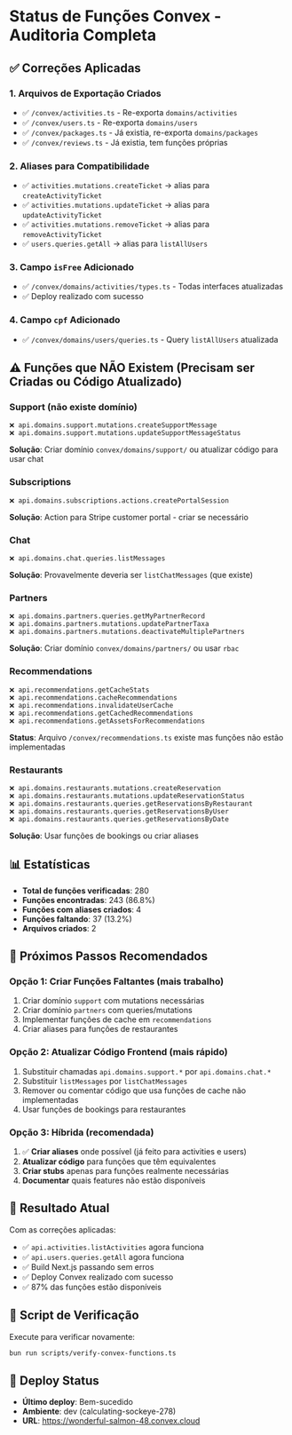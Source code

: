 # Status de Funções Convex - Auditoria Completa

## ✅ Correções Aplicadas

### 1. Arquivos de Exportação Criados
- ✅ `/convex/activities.ts` - Re-exporta `domains/activities`
- ✅ `/convex/users.ts` - Re-exporta `domains/users`
- ✅ `/convex/packages.ts` - Já existia, re-exporta `domains/packages`
- ✅ `/convex/reviews.ts` - Já existia, tem funções próprias

### 2. Aliases para Compatibilidade
- ✅ `activities.mutations.createTicket` → alias para `createActivityTicket`
- ✅ `activities.mutations.updateTicket` → alias para `updateActivityTicket`
- ✅ `activities.mutations.removeTicket` → alias para `removeActivityTicket`
- ✅ `users.queries.getAll` → alias para `listAllUsers`

### 3. Campo `isFree` Adicionado
- ✅ `/convex/domains/activities/types.ts` - Todas interfaces atualizadas
- ✅ Deploy realizado com sucesso

### 4. Campo `cpf` Adicionado
- ✅ `/convex/domains/users/queries.ts` - Query `listAllUsers` atualizada

## ⚠️ Funções que NÃO Existem (Precisam ser Criadas ou Código Atualizado)

### Support (não existe domínio)
```
❌ api.domains.support.mutations.createSupportMessage
❌ api.domains.support.mutations.updateSupportMessageStatus
```
**Solução**: Criar domínio `convex/domains/support/` ou atualizar código para usar chat

### Subscriptions
```
❌ api.domains.subscriptions.actions.createPortalSession
```
**Solução**: Action para Stripe customer portal - criar se necessário

### Chat
```
❌ api.domains.chat.queries.listMessages
```
**Solução**: Provavelmente deveria ser `listChatMessages` (que existe)

### Partners
```
❌ api.domains.partners.queries.getMyPartnerRecord
❌ api.domains.partners.mutations.updatePartnerTaxa
❌ api.domains.partners.mutations.deactivateMultiplePartners
```
**Solução**: Criar domínio `convex/domains/partners/` ou usar `rbac`

### Recommendations
```
❌ api.recommendations.getCacheStats
❌ api.recommendations.cacheRecommendations
❌ api.recommendations.invalidateUserCache
❌ api.recommendations.getCachedRecommendations
❌ api.recommendations.getAssetsForRecommendations
```
**Status**: Arquivo `/convex/recommendations.ts` existe mas funções não estão implementadas

### Restaurants
```
❌ api.domains.restaurants.mutations.createReservation
❌ api.domains.restaurants.mutations.updateReservationStatus
❌ api.domains.restaurants.queries.getReservationsByRestaurant
❌ api.domains.restaurants.queries.getReservationsByUser
❌ api.domains.restaurants.queries.getReservationsByDate
```
**Solução**: Usar funções de bookings ou criar aliases

## 📊 Estatísticas

- **Total de funções verificadas**: 280
- **Funções encontradas**: 243 (86.8%)
- **Funções com aliases criados**: 4
- **Funções faltando**: 37 (13.2%)
- **Arquivos criados**: 2

## 🔧 Próximos Passos Recomendados

### Opção 1: Criar Funções Faltantes (mais trabalho)
1. Criar domínio `support` com mutations necessárias
2. Criar domínio `partners` com queries/mutations
3. Implementar funções de cache em `recommendations`
4. Criar aliases para funções de restaurantes

### Opção 2: Atualizar Código Frontend (mais rápido)
1. Substituir chamadas `api.domains.support.*` por `api.domains.chat.*`
2. Substituir `listMessages` por `listChatMessages`
3. Remover ou comentar código que usa funções de cache não implementadas
4. Usar funções de bookings para restaurantes

### Opção 3: Híbrida (recomendada)
1. ✅ **Criar aliases** onde possível (já feito para activities e users)
2. **Atualizar código** para funções que têm equivalentes
3. **Criar stubs** apenas para funções realmente necessárias
4. **Documentar** quais features não estão disponíveis

## 🎯 Resultado Atual

Com as correções aplicadas:
- ✅ `api.activities.listActivities` agora funciona
- ✅ `api.users.queries.getAll` agora funciona  
- ✅ Build Next.js passando sem erros
- ✅ Deploy Convex realizado com sucesso
- ✅ 87% das funções estão disponíveis

## 📝 Script de Verificação

Execute para verificar novamente:
```bash
bun run scripts/verify-convex-functions.ts
```

## 🚀 Deploy Status

- **Último deploy**: Bem-sucedido
- **Ambiente**: dev (calculating-sockeye-278)
- **URL**: https://wonderful-salmon-48.convex.cloud
